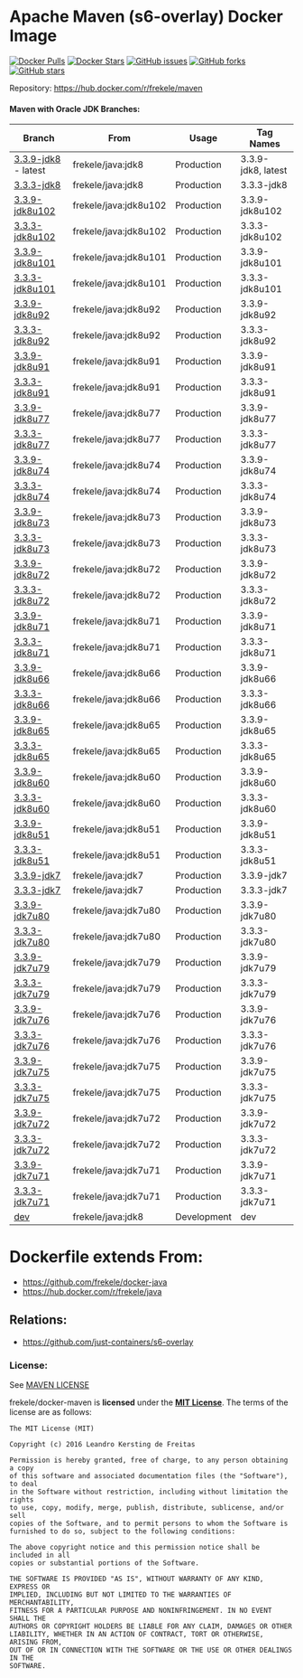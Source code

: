 # Apache Maven (s6-overlay) Docker Image

[![Docker Pulls](https://img.shields.io/docker/pulls/frekele/maven.svg)](https://hub.docker.com/r/frekele/maven/)
[![Docker Stars](https://img.shields.io/docker/stars/frekele/maven.svg)](https://hub.docker.com/r/frekele/maven/)
[![GitHub issues](https://img.shields.io/github/issues/frekele/docker-maven.svg)](https://github.com/frekele/docker-maven/issues)
[![GitHub forks](https://img.shields.io/github/forks/frekele/docker-maven.svg)](https://github.com/frekele/docker-maven/network)
[![GitHub stars](https://img.shields.io/github/stars/frekele/docker-maven.svg)](https://github.com/frekele/docker-maven/stargazers)

Repository: https://hub.docker.com/r/frekele/maven

#### Maven with Oracle JDK Branches:
| Branch                      | From                     | Usage        | Tag Names                           |
| --------------------------- | ------------------------ | ------------ | ------------------------------------|
| [3.3.9-jdk8] - latest       | frekele/java:jdk8        | Production   | 3.3.9-jdk8, latest                  |
| [3.3.3-jdk8]                | frekele/java:jdk8        | Production   | 3.3.3-jdk8                          |
| [3.3.9-jdk8u102]            | frekele/java:jdk8u102    | Production   | 3.3.9-jdk8u102                      |
| [3.3.3-jdk8u102]            | frekele/java:jdk8u102    | Production   | 3.3.3-jdk8u102                      |
| [3.3.9-jdk8u101]            | frekele/java:jdk8u101    | Production   | 3.3.9-jdk8u101                      |
| [3.3.3-jdk8u101]            | frekele/java:jdk8u101    | Production   | 3.3.3-jdk8u101                      |
| [3.3.9-jdk8u92]             | frekele/java:jdk8u92     | Production   | 3.3.9-jdk8u92                       |
| [3.3.3-jdk8u92]             | frekele/java:jdk8u92     | Production   | 3.3.3-jdk8u92                       |
| [3.3.9-jdk8u91]             | frekele/java:jdk8u91     | Production   | 3.3.9-jdk8u91                       |
| [3.3.3-jdk8u91]             | frekele/java:jdk8u91     | Production   | 3.3.3-jdk8u91                       |
| [3.3.9-jdk8u77]             | frekele/java:jdk8u77     | Production   | 3.3.9-jdk8u77                       |
| [3.3.3-jdk8u77]             | frekele/java:jdk8u77     | Production   | 3.3.3-jdk8u77                       |
| [3.3.9-jdk8u74]             | frekele/java:jdk8u74     | Production   | 3.3.9-jdk8u74                       |
| [3.3.3-jdk8u74]             | frekele/java:jdk8u74     | Production   | 3.3.3-jdk8u74                       |
| [3.3.9-jdk8u73]             | frekele/java:jdk8u73     | Production   | 3.3.9-jdk8u73                       |
| [3.3.3-jdk8u73]             | frekele/java:jdk8u73     | Production   | 3.3.3-jdk8u73                       |
| [3.3.9-jdk8u72]             | frekele/java:jdk8u72     | Production   | 3.3.9-jdk8u72                       |
| [3.3.3-jdk8u72]             | frekele/java:jdk8u72     | Production   | 3.3.3-jdk8u72                       |
| [3.3.9-jdk8u71]             | frekele/java:jdk8u71     | Production   | 3.3.9-jdk8u71                       |
| [3.3.3-jdk8u71]             | frekele/java:jdk8u71     | Production   | 3.3.3-jdk8u71                       |
| [3.3.9-jdk8u66]             | frekele/java:jdk8u66     | Production   | 3.3.9-jdk8u66                       |
| [3.3.3-jdk8u66]             | frekele/java:jdk8u66     | Production   | 3.3.3-jdk8u66                       |
| [3.3.9-jdk8u65]             | frekele/java:jdk8u65     | Production   | 3.3.9-jdk8u65                       |
| [3.3.3-jdk8u65]             | frekele/java:jdk8u65     | Production   | 3.3.3-jdk8u65                       |
| [3.3.9-jdk8u60]             | frekele/java:jdk8u60     | Production   | 3.3.9-jdk8u60                       |
| [3.3.3-jdk8u60]             | frekele/java:jdk8u60     | Production   | 3.3.3-jdk8u60                       |
| [3.3.9-jdk8u51]             | frekele/java:jdk8u51     | Production   | 3.3.9-jdk8u51                       |
| [3.3.3-jdk8u51]             | frekele/java:jdk8u51     | Production   | 3.3.3-jdk8u51                       |
| [3.3.9-jdk7]                | frekele/java:jdk7        | Production   | 3.3.9-jdk7                          |
| [3.3.3-jdk7]                | frekele/java:jdk7        | Production   | 3.3.3-jdk7                          |
| [3.3.9-jdk7u80]             | frekele/java:jdk7u80     | Production   | 3.3.9-jdk7u80                       |
| [3.3.3-jdk7u80]             | frekele/java:jdk7u80     | Production   | 3.3.3-jdk7u80                       |
| [3.3.9-jdk7u79]             | frekele/java:jdk7u79     | Production   | 3.3.9-jdk7u79                       |
| [3.3.3-jdk7u79]             | frekele/java:jdk7u79     | Production   | 3.3.3-jdk7u79                       |
| [3.3.9-jdk7u76]             | frekele/java:jdk7u76     | Production   | 3.3.9-jdk7u76                       |
| [3.3.3-jdk7u76]             | frekele/java:jdk7u76     | Production   | 3.3.3-jdk7u76                       |
| [3.3.9-jdk7u75]             | frekele/java:jdk7u75     | Production   | 3.3.9-jdk7u75                       |
| [3.3.3-jdk7u75]             | frekele/java:jdk7u75     | Production   | 3.3.3-jdk7u75                       |
| [3.3.9-jdk7u72]             | frekele/java:jdk7u72     | Production   | 3.3.9-jdk7u72                       |
| [3.3.3-jdk7u72]             | frekele/java:jdk7u72     | Production   | 3.3.3-jdk7u72                       |
| [3.3.9-jdk7u71]             | frekele/java:jdk7u71     | Production   | 3.3.9-jdk7u71                       |
| [3.3.3-jdk7u71]             | frekele/java:jdk7u71     | Production   | 3.3.3-jdk7u71                       |
| [dev]                       | frekele/java:jdk8        | Development  | dev                                 |


# Dockerfile extends From:
- https://github.com/frekele/docker-java
- https://hub.docker.com/r/frekele/java


## Relations:
 - https://github.com/just-containers/s6-overlay

### License:
See [MAVEN LICENSE]

frekele/docker-maven is **licensed** under the **[MIT License]**. The terms of the license are as follows:

    The MIT License (MIT)

    Copyright (c) 2016 Leandro Kersting de Freitas

    Permission is hereby granted, free of charge, to any person obtaining a copy
    of this software and associated documentation files (the "Software"), to deal
    in the Software without restriction, including without limitation the rights
    to use, copy, modify, merge, publish, distribute, sublicense, and/or sell
    copies of the Software, and to permit persons to whom the Software is
    furnished to do so, subject to the following conditions:

    The above copyright notice and this permission notice shall be included in all
    copies or substantial portions of the Software.

    THE SOFTWARE IS PROVIDED "AS IS", WITHOUT WARRANTY OF ANY KIND, EXPRESS OR
    IMPLIED, INCLUDING BUT NOT LIMITED TO THE WARRANTIES OF MERCHANTABILITY,
    FITNESS FOR A PARTICULAR PURPOSE AND NONINFRINGEMENT. IN NO EVENT SHALL THE
    AUTHORS OR COPYRIGHT HOLDERS BE LIABLE FOR ANY CLAIM, DAMAGES OR OTHER
    LIABILITY, WHETHER IN AN ACTION OF CONTRACT, TORT OR OTHERWISE, ARISING FROM,
    OUT OF OR IN CONNECTION WITH THE SOFTWARE OR THE USE OR OTHER DEALINGS IN THE
    SOFTWARE.



[MAVEN LICENSE]: https://github.com/frekele/docker-maven/blob/dev/MAVEN_LICENSE
[MIT LICENSE]: https://github.com/frekele/docker-maven/blob/dev/LICENSE
[3.3.9-jdk8]: https://github.com/frekele/docker-maven/blob/3.3.9-jdk8/Dockerfile
[3.3.9-jdk8u102]: https://github.com/frekele/docker-maven/blob/3.3.9-jdk8u102/Dockerfile
[3.3.9-jdk8u101]: https://github.com/frekele/docker-maven/blob/3.3.9-jdk8u101/Dockerfile
[3.3.9-jdk8u92]: https://github.com/frekele/docker-maven/blob/3.3.9-jdk8u92/Dockerfile
[3.3.9-jdk8u91]: https://github.com/frekele/docker-maven/blob/3.3.9-jdk8u91/Dockerfile
[3.3.9-jdk8u77]: https://github.com/frekele/docker-maven/blob/3.3.9-jdk8u77/Dockerfile
[3.3.9-jdk8u74]: https://github.com/frekele/docker-maven/blob/3.3.9-jdk8u74/Dockerfile
[3.3.9-jdk8u73]: https://github.com/frekele/docker-maven/blob/3.3.9-jdk8u73/Dockerfile
[3.3.9-jdk8u72]: https://github.com/frekele/docker-maven/blob/3.3.9-jdk8u72/Dockerfile
[3.3.9-jdk8u71]: https://github.com/frekele/docker-maven/blob/3.3.9-jdk8u71/Dockerfile
[3.3.9-jdk8u66]: https://github.com/frekele/docker-maven/blob/3.3.9-jdk8u66/Dockerfile
[3.3.9-jdk8u65]: https://github.com/frekele/docker-maven/blob/3.3.9-jdk8u65/Dockerfile
[3.3.9-jdk8u60]: https://github.com/frekele/docker-maven/blob/3.3.9-jdk8u60/Dockerfile
[3.3.9-jdk8u51]: https://github.com/frekele/docker-maven/blob/3.3.9-jdk8u51/Dockerfile
[3.3.9-jdk7]: https://github.com/frekele/docker-maven/blob/3.3.9-jdk7/Dockerfile
[3.3.9-jdk7u80]: https://github.com/frekele/docker-maven/blob/3.3.9-jdk7u80/Dockerfile
[3.3.9-jdk7u79]: https://github.com/frekele/docker-maven/blob/3.3.9-jdk7u79/Dockerfile
[3.3.9-jdk7u76]: https://github.com/frekele/docker-maven/blob/3.3.9-jdk7u76/Dockerfile
[3.3.9-jdk7u75]: https://github.com/frekele/docker-maven/blob/3.3.9-jdk7u75/Dockerfile
[3.3.9-jdk7u72]: https://github.com/frekele/docker-maven/blob/3.3.9-jdk7u72/Dockerfile
[3.3.9-jdk7u71]: https://github.com/frekele/docker-maven/blob/3.3.9-jdk7u71/Dockerfile
[dev]: https://github.com/frekele/docker-maven/blob/dev/Dockerfile

[3.3.3-jdk8]: https://github.com/frekele/docker-maven/blob/3.3.3-jdk8/Dockerfile
[3.3.3-jdk8u102]: https://github.com/frekele/docker-maven/blob/3.3.3-jdk8u102/Dockerfile
[3.3.3-jdk8u101]: https://github.com/frekele/docker-maven/blob/3.3.3-jdk8u101/Dockerfile
[3.3.3-jdk8u92]: https://github.com/frekele/docker-maven/blob/3.3.3-jdk8u92/Dockerfile
[3.3.3-jdk8u91]: https://github.com/frekele/docker-maven/blob/3.3.3-jdk8u91/Dockerfile
[3.3.3-jdk8u77]: https://github.com/frekele/docker-maven/blob/3.3.3-jdk8u77/Dockerfile
[3.3.3-jdk8u74]: https://github.com/frekele/docker-maven/blob/3.3.3-jdk8u74/Dockerfile
[3.3.3-jdk8u73]: https://github.com/frekele/docker-maven/blob/3.3.3-jdk8u73/Dockerfile
[3.3.3-jdk8u72]: https://github.com/frekele/docker-maven/blob/3.3.3-jdk8u72/Dockerfile
[3.3.3-jdk8u71]: https://github.com/frekele/docker-maven/blob/3.3.3-jdk8u71/Dockerfile
[3.3.3-jdk8u66]: https://github.com/frekele/docker-maven/blob/3.3.3-jdk8u66/Dockerfile
[3.3.3-jdk8u65]: https://github.com/frekele/docker-maven/blob/3.3.3-jdk8u65/Dockerfile
[3.3.3-jdk8u60]: https://github.com/frekele/docker-maven/blob/3.3.3-jdk8u60/Dockerfile
[3.3.3-jdk8u51]: https://github.com/frekele/docker-maven/blob/3.3.3-jdk8u51/Dockerfile
[3.3.3-jdk7]: https://github.com/frekele/docker-maven/blob/3.3.3-jdk7/Dockerfile
[3.3.3-jdk7u80]: https://github.com/frekele/docker-maven/blob/3.3.3-jdk7u80/Dockerfile
[3.3.3-jdk7u79]: https://github.com/frekele/docker-maven/blob/3.3.3-jdk7u79/Dockerfile
[3.3.3-jdk7u76]: https://github.com/frekele/docker-maven/blob/3.3.3-jdk7u76/Dockerfile
[3.3.3-jdk7u75]: https://github.com/frekele/docker-maven/blob/3.3.3-jdk7u75/Dockerfile
[3.3.3-jdk7u72]: https://github.com/frekele/docker-maven/blob/3.3.3-jdk7u72/Dockerfile
[3.3.3-jdk7u71]: https://github.com/frekele/docker-maven/blob/3.3.3-jdk7u71/Dockerfile

